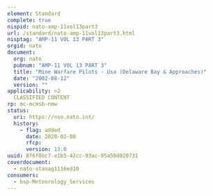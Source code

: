```yaml
---
element: Standard
complete: true
nispid: nato-amp-11vol13part3
url: /standard/nato-amp-11vol13part3.html
nisptag: "AMP-11 VOL 13 PART 3"
orgid: nato
document:
  org: nato
  pubnum: "AMP-11 VOL 13 PART 3"
  title: "Mine Warfare Pilots - Usa (Delaware Bay & Approaches)"
  date: "2002-08-12"
  version: ""
applicability: >2
  CLASSIFIED CONTENT
rp: mc-mcmsb-nmw
status:
  uri: https://nso.nato.int/
  history: 
    - flag: added
      date: 2020-02-08
      rfcp: 
      version: 13.0
uuid: 8f6f0bc7-e1b5-42cc-93ac-95a50d020731
coverdocument:
  - nato-stanag1116ed10
consumers:
  - bsp-Meteorology_Services
---
```

